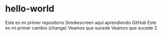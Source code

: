 # hello-world
Este es mi primer repositorio
Smokescreen aquí aprendiendo GitHub
Este es mi primer cambio (change)
Veamos que sucede
Veamos que sucede 2
